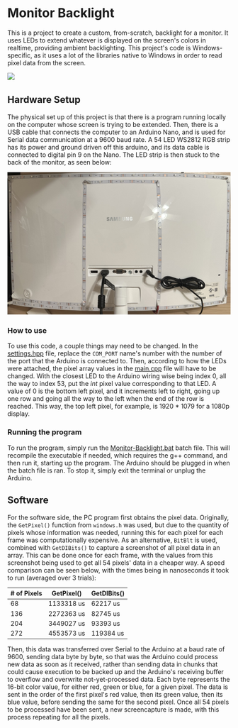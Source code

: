 # Monitor Backlight
 
This is a project to create a custom, from-scratch, backlight for a monitor. It uses LEDs to extend whatever is displayed on the screen's colors in realtime, providing ambient backlighting. This project's code is Windows-specific, as it uses a lot of the libraries native to Windows in order to read pixel data from the screen.

![](/imgs/Backlight.gif)

## Hardware Setup
The physical set up of this project is that there is a program running locally on the computer whose screen is trying to be extended. Then, there is a USB cable that connects the computer to an Arduino Nano, and is used for Serial data communication at a 9600 baud rate. A 54 LED WS2812 RGB strip has its power and ground driven off this arduino, and its data cable is connected to digital pin 9 on the Nano. The LED strip is then stuck to the back of the monitor, as seen below:

![](/imgs/monitor-leds.jpeg)

### How to use
To use this code, a couple things may need to be changed. In the [settings.hpp](/PC%20code/settings.hpp) file, replace the `COM_PORT` name's number with the number of the port that the Arduino is connected to. Then, according to how the LEDs were attached, the pixel array values in the [main.cpp](/PC%20code/main.cpp) file will have to be changed. With the closest LED to the Arduino wiring wise being index 0, all the way to index 53, put the *int* pixel value corresponding to that LED. A value of 0 is the bottom left pixel, and it increments left to right, going up one row and going all the way to the left when the end of the row is reached. This way, the top left pixel, for example, is 1920 * 1079 for a 1080p display.

### Running the program
To run the program, simply run the [Monitor-Backlight.bat](/PC%20code/Monitor-Backlight.bat) batch file. This will recompile the executable if needed, which requires the g++ command, and then run it, starting up the program. The Arduino should be plugged in when the batch file is ran. To stop it, simply exit the terminal or unplug the Arduino.

## Software
For the software side, the PC program first obtains the pixel data. Originally, the `GetPixel()` function from `windows.h` was used, but due to the quantity of pixels whose information was needed, running this for each pixel for each frame was computationally expensive. As an alternative, `BitBlt` is used, combined with `GetDIBits()` to capture a screenshot of all pixel data in an array. This can be done once for each frame, with the values from this screenshot being used to get all 54 pixels' data in a cheaper way. A speed comparison can be seen below, with the times being in nanoseconds it took to run (averaged over 3 trials):

| # of Pixels | GetPixel()  | GetDIBits() |
| ----------- | ----------- | ----------- |
| 68          | 1133318 us  | 62217  us   |
| 136         | 2272363 us  | 82745  us   |
| 204         | 3449027 us  | 93393  us   |
| 272         | 4553573 us  | 119384 us   |

Then, this data was transferred over Serial to the Arduino at a baud rate of 9600, sending data byte by byte, so that was the Arduino could process new data as soon as it received, rather than sending data in chunks that could cause execution to be backed up and the Arduino's receiving buffer to overflow and overwrite not-yet-processed data. Each byte represents the 16-bit color value, for either red, green or blue, for a given pixel. The data is sent in the order of the first pixel's red value, then its green value, then its blue value, before sending the same for the second pixel. Once all 54 pixels to be processed have been sent, a new screencapture is made, with this process repeating for all the pixels.
